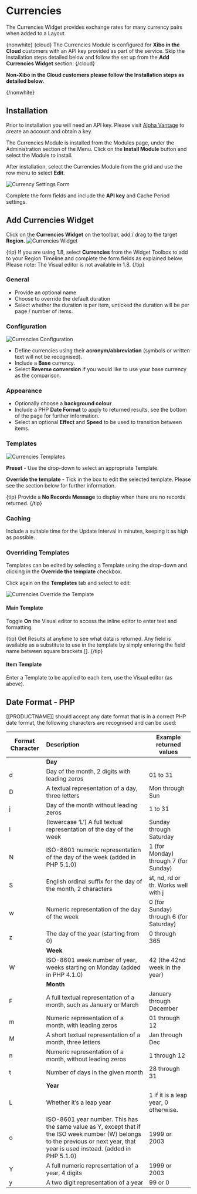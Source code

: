 <!--toc=widgets-->

# Currencies

The Currencies Widget provides exchange rates for many currency pairs when added to a Layout.

{nonwhite}
{cloud}
The Currencies Module is configured for **Xibo in the Cloud** customers with an API key provided as part of the service. Skip the Installation steps detailed below and follow the set up from the **Add Currencies Widget** section.
{/cloud}

**Non-Xibo in the Cloud customers please follow the Installation steps as detailed below.**

{/nonwhite}

## Installation

Prior to installation you will need an API key. Please visit [Alpha Vantage](https://www.alphavantage.co/support/#api-key) to create an account and obtain a key.

The Currencies Module is installed from the Modules page, under the Administration section of the Menu. Click on the **Install Module** button and select the Module to install.

After installation,  select the Currencies Module from the grid and use the row menu to select **Edit**.

![Currency Settings Form](img/media_currencies_installation.png)

Complete the form fields and include the **API key** and Cache Period settings.

## Add Currencies Widget

Click on the **Currencies Widget** on the toolbar,  add / drag to the target **Region**.  ![Currencies Widget](img/v2_media_currencies_widget.png)

{tip}
If you are using 1.8, select **Currencies** from the Widget Toolbox to add to your Region Timeline and complete the form fields as explained below. Please note: The Visual editor is not available in 1.8.
{/tip}

### General

- Provide an optional name
- Choose to override the default duration
- Select whether the duration is per item, unticked the duration will be per page / number of items.

### Configuration

![Currencies Configuration](img/v2_media_currencies_configuration.png)

- Define currencies using their **acronym/abbreviation** (symbols or written text will not be recognised).
- Include a **Base** currency.
- Select **Reverse conversion** if you would like to use your base currency as the comparison.

### Appearance

- Optionally choose a **background colour** 
- Include a PHP **Date Format** to apply to returned results, see the bottom of the page for further information.
- Select an optional **Effect** and **Speed** to be used to transition between items.

### Templates

![Currencies Templates](img/v2_media_currencies_templates.png)

**Preset** - Use the drop-down to select an appropriate Template.

**Override the template** - Tick in the box to edit the selected template. Please see the section below for further information.

{tip}
Provide a **No Records Message** to display when there are no records returned.
{/tip}

### Caching

Include a suitable time for the Update Interval in minutes, keeping it as high as possible.

### Overriding Templates

Templates can be edited by selecting a Template using the drop-down and clicking in the **Override the template** checkbox. 

Click again on the **Templates** tab and select to edit:

![Currencies Override the Template](img/v2_media_currencies_override_templates.png)

#### Main Template

Toggle **On** the Visual editor to access the inline editor to enter text and formatting.

{tip}
Get Results at anytime to see what data is returned. Any field is available as a substitute to use in the template by simply entering the field name between square brackets [].
{/tip}

#### Item Template

Enter a Template to be applied to each item, use the Visual editor (as above).

## Date Format - PHP

[[PRODUCTNAME]] should accept any date format that is in a correct PHP date format, the following characters are recognised and can be used:

| Format Character | Description                                                  | Example returned values                 |
| ---------------- | :----------------------------------------------------------- | --------------------------------------- |
|                  | **Day**                                                      |                                         |
| d                | Day of the month, 2 digits with leading zeros                | 01 to 31                                |
| D                | A textual representation of a day, three  letters            | Mon through Sun                         |
| j                | Day of the month without leading zeros                       | 1 to 31                                 |
| l                | (lowercase ‘L’) A full textual representation of the day of the week | Sunday through Saturday                 |
| N                | ISO-8601 numeric representation of the day of the week (added in PHP 5.1.0) | 1 (for Monday) through 7 (for Sunday)   |
| S                | English ordinal suffix for the day of the month, 2 characters | st, nd, rd or th. Works well with j     |
| w                | Numeric representation of the day of the week                | 0 (for Sunday) through 6 (for Saturday) |
| z                | The day of the year (starting from 0)                        | 0 through 365                           |
|                  | **Week**                                                     |                                         |
| W                | ISO-8601 week number of year, weeks starting on Monday (added in PHP 4.1.0) | 42 (the 42nd week in the year)          |
|                  | **Month**                                                    |                                         |
| F                | A full textual representation of a month, such as January or March | January through December                |
| m                | Numeric representation of a month, with leading zeros        | 01 through 12                           |
| M                | A short textual representation of a month, three letters     | Jan through Dec                         |
| n                | Numeric representation of a month, without leading zeros     | 1 through 12                            |
| t                | Number of days in the given month                            | 28 through 31                           |
|                  | **Year**                                                     |                                         |
| L                | Whether it’s a leap year                                     | 1 if it is a leap year, 0 otherwise.    |
| o                | ISO-8601 year number. This has the same value as Y, except that if the ISO     week number (W) belongs to the previous or next year, that year is used instead. (added in  PHP 5.1.0) | 1999 or 2003                            |
| Y                | A full numeric representation of a year, 4 digits            | 1999 or 2003                            |
| y                | A two digit representation of a year                         | 99 or 0                                 |